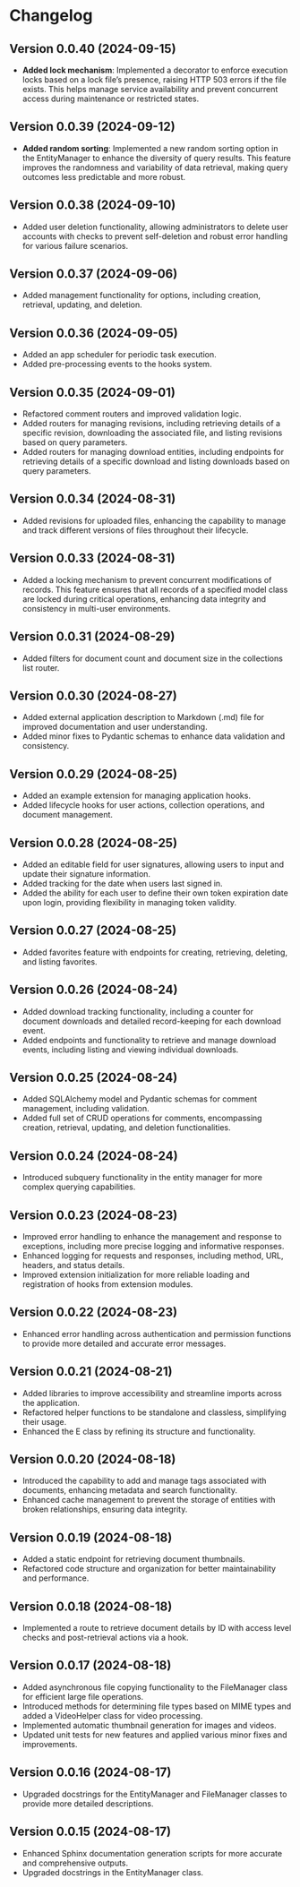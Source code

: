 # Changelog

## Version 0.0.40 (2024-09-15)
- **Added lock mechanism**: Implemented a decorator to enforce execution locks based on a lock file’s presence, raising HTTP 503 errors if the file exists. This helps manage service availability and prevent concurrent access during maintenance or restricted states.

## Version 0.0.39 (2024-09-12)
- **Added random sorting**: Implemented a new random sorting option in the EntityManager to enhance the diversity of query results. This feature improves the randomness and variability of data retrieval, making query outcomes less predictable and more robust.

## Version 0.0.38 (2024-09-10)
- Added user deletion functionality, allowing administrators to delete
  user accounts with checks to prevent self-deletion and robust error
  handling for various failure scenarios.

## Version 0.0.37 (2024-09-06)
- Added management functionality for options, including creation,
  retrieval, updating, and deletion.

## Version 0.0.36 (2024-09-05)
- Added an app scheduler for periodic task execution.
- Added pre-processing events to the hooks system.

## Version 0.0.35 (2024-09-01)
- Refactored comment routers and improved validation logic.
- Added routers for managing revisions, including retrieving details of
  a specific revision, downloading the associated file, and listing
  revisions based on query parameters.
- Added routers for managing download entities, including endpoints for
  retrieving details of a specific download and listing downloads based
  on query parameters.

## Version 0.0.34 (2024-08-31)
- Added revisions for uploaded files, enhancing the capability to manage
  and track different versions of files throughout their lifecycle.

## Version 0.0.33 (2024-08-31)
- Added a locking mechanism to prevent concurrent modifications of
  records. This feature ensures that all records of a specified model
  class are locked during critical operations, enhancing data integrity
  and consistency in multi-user environments.

## Version 0.0.31 (2024-08-29)
- Added filters for document count and document size in the collections
  list router.

## Version 0.0.30 (2024-08-27)
- Added external application description to Markdown (.md) file for
  improved documentation and user understanding.
- Added minor fixes to Pydantic schemas to enhance data validation and
  consistency.

## Version 0.0.29 (2024-08-25)
- Added an example extension for managing application hooks.
- Added lifecycle hooks for user actions, collection operations, and
  document management.

## Version 0.0.28 (2024-08-25)
- Added an editable field for user signatures, allowing users to input
  and update their signature information.
- Added tracking for the date when users last signed in.
- Added the ability for each user to define their own token expiration
  date upon login, providing flexibility in managing token validity.

## Version 0.0.27 (2024-08-25)
- Added favorites feature with endpoints for creating, retrieving,
  deleting, and listing favorites.

## Version 0.0.26 (2024-08-24)
- Added download tracking functionality, including a counter for
  document downloads and detailed record-keeping for each download event.
- Added endpoints and functionality to retrieve and manage download
  events, including listing and viewing individual downloads.

## Version 0.0.25 (2024-08-24)
- Added SQLAlchemy model and Pydantic schemas for comment management,
  including validation.
- Added full set of CRUD operations for comments, encompassing creation,
  retrieval, updating, and deletion functionalities.

## Version 0.0.24 (2024-08-24)
- Introduced subquery functionality in the entity manager for more
  complex querying capabilities.

## Version 0.0.23 (2024-08-23)
- Improved error handling to enhance the management and response to
  exceptions, including more precise logging and informative responses.
- Enhanced logging for requests and responses, including method, URL,
  headers, and status details.
- Improved extension initialization for more reliable loading and
  registration of hooks from extension modules.

## Version 0.0.22 (2024-08-23)
- Enhanced error handling across authentication and permission functions
  to provide more detailed and accurate error messages.

## Version 0.0.21 (2024-08-21)
- Added libraries to improve accessibility and streamline imports across
  the application.
- Refactored helper functions to be standalone and classless,
  simplifying their usage.
- Enhanced the E class by refining its structure and functionality.

## Version 0.0.20 (2024-08-18)
- Introduced the capability to add and manage tags associated with
  documents, enhancing metadata and search functionality.
- Enhanced cache management to prevent the storage of entities with
  broken relationships, ensuring data integrity.

## Version 0.0.19 (2024-08-18)
- Added a static endpoint for retrieving document thumbnails.
- Refactored code structure and organization for better maintainability
  and performance.

## Version 0.0.18 (2024-08-18)
- Implemented a route to retrieve document details by ID with access
  level checks and post-retrieval actions via a hook.

## Version 0.0.17 (2024-08-18)
- Added asynchronous file copying functionality to the FileManager
  class for efficient large file operations.
- Introduced methods for determining file types based on MIME types and
  added a VideoHelper class for video processing.
- Implemented automatic thumbnail generation for images and videos.
- Updated unit tests for new features and applied various minor fixes
  and improvements.

## Version 0.0.16 (2024-08-17)
- Upgraded docstrings for the EntityManager and FileManager classes to
  provide more detailed descriptions.

## Version 0.0.15 (2024-08-17)
- Enhanced Sphinx documentation generation scripts for more accurate and
  comprehensive outputs.
- Upgraded docstrings in the EntityManager class.
